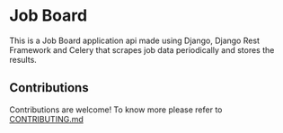 # Job Board
This is a Job Board application api made using Django, Django Rest Framework and Celery that scrapes job data periodically and stores the results.

## Contributions
Contributions are welcome! To know more please refer to [CONTRIBUTING.md](CONTRIBUTING.md)
